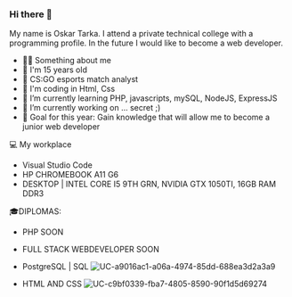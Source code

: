 ### Hi there 👋
My name is Oskar Tarka. I attend a private technical college with a programming profile. In the future I would like to become a web developer.

- 💁‍♂️ Something about me
- 👦 I'm 15 years old
- 🎂 CS:GO esports match analyst
- 🌱 I'm coding in Html, Css
- 🌱 I’m currently learning PHP, javascripts, mySQL, NodeJS, ExpressJS
- 🔭 I’m currently working on ... secret ;)
- 🎯 Goal for this year: Gain knowledge that will allow me to become a junior web developer

💻 My workplace
- Visual Studio Code
- HP CHROMEBOOK A11 G6
- DESKTOP | INTEL CORE I5 9TH GRN, NVIDIA GTX 1050TI, 16GB RAM DDR3

🎓DIPLOMAS:

- PHP
SOON

- FULL STACK WEBDEVELOPER
SOON

- PostgreSQL | SQL
![UC-a9016ac1-a06a-4974-85dd-688ea3d2a3a9](https://user-images.githubusercontent.com/93466171/224345454-59f977fc-d994-4881-8688-18bce36d6335.jpg)


- HTML AND CSS
![UC-c9bf0339-fba7-4805-8590-90f1d5d69274](https://user-images.githubusercontent.com/93466171/223814332-65cd6393-054e-4e54-8e7d-889abe44e73e.jpg)
